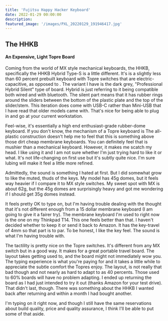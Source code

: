 ```yaml
---
title: 'Fujitsu Happy Hacker Keyboard'
date: 2022-01-29 00:00:00
description: 
featured_image: '/images/PXL_20220129_191946417.jpg'
---
```


## The HHKB 
#### An Expensive, Light Topre Board

Coming from the world of MX style mechanical keyboards, the HHKB, specifically the HHKB Hybrid Type-S is a little different. It's is a slightly less than 60 percent prebuilt keyboard with Topre switches that are electric-capacitive, as opposed to . The variant I have is the dark grey, "Professional Hybrid Silent" type of board. Hybrid is just referring to it being compatible both wired and with bluetooth. The silent part means that it has rubber rings around the sliders between the bottom of the plastic plate and the top of the slider/stem. This iteration does come with USB-C rather than Mini-USB that I have read that older models came with. That's nice for being able to plug in and go at your current workstation.

Feel-wise, it's essentially a high end enthusiast-grade rubber-dome keyboard. If you don't know, the mechanism of a Topre keyboard is  The all-plastic construction doesn't help me to feel that this is something above those dirt cheap membrane keyboards. You can definitely feel that is mushier than a mechanical keyboard. However, it makes me scatch my head. I like using it and I am not sure whether I'm just trying hard to like it or what. It's not life-changing on first use but it's subtly quite nice. I'm sure lubing will make it feel a little more refined.

Admittedly, the sound is something I hated at first. But I did somewhat grow to like the muted, thuds of the keys. My model has 45g domes, but it feels way heavier if I compare it to MX style switches. My sweet spot with MX is about 62g, but the 45g domes are surprisingly heavy and got me wondering if I should get 35g domes instead.

It feels pretty OK to type on, but I'm having trouble dealing with the thought that it's not different enough from a 15 dollar membrane keyboard (I am going to give it a fairer try). The membrane keyboard I'm used to right now is the one on my Thinkpad T14. This one feels better than that. I haven't decided whether to keep it or send it back to Amazon. It has the key-travel of 4mm so that part is to par. To be honest, I like the key feel. The sound is what I'm having trouble with.

The tactility is pretty nice on the Topre switches. It's different from any MX switch but in a good way. It makes for a great portable travel board. The layout takes getting used to, and the board might not immediately wow you. The typing experience is what you're paying for and it takes a little while to appreciate the subtle comfort the Topres enjoy. The layout, is not really that bad though and not nearly as hard to adapt to as 40 percents. Those used to 60% boards will have no problem adapting. I ended up returning the board as I had just intended to try it out (thanks Amazon for your test drive). That didn't last, though. There was something about the HHKB I wanted back after returning and within a month I had bought another.

I'm typing on it right now, and though I still have the same reservations about build quality, price and quality assurance, I think I'll be able to put some of that aside. 